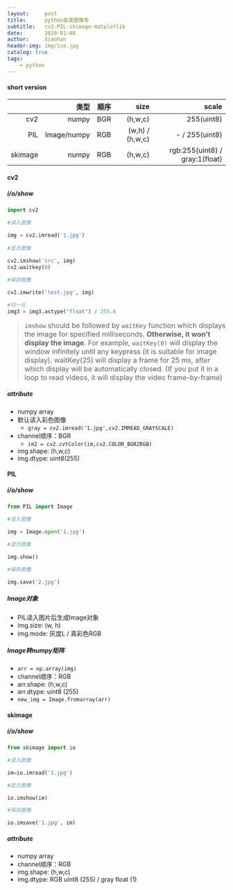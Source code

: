 ```yaml
---
layout:     post
title:      python各类图像库
subtitle:   cv2-PIL-skimage-matplotlib
date:       2020-01-08
author:     Xiaohan
header-img: img/ice.jpg
catalog: true
tags:
    - python
---
```

#### short version

|    |  类型  |  顺序  |  size  |  scale  |
|---:|---:|---:|---:|---:|
|  cv2  |  numpy  |  BGR  |  (h,w,c)  |  255(uint8)  |
|  PIL  |  Image/numpy  |  RGB  |  (w,h) / (h,w,c)  |  - / 255(uint8)  |
|  skimage  |  numpy  |  RGB  |  (h,w,c)  |   rgb:255(uint8) / gray:1(float) |

#### cv2
##### i/o/show
```python
import cv2

#读入图像

img = cv2.imread('1.jpg') 
  
#显示图像    

cv2.imshow('src', img)  
cv2.waitkey(0) 

#保存图像   
 
cv2.imwrite('test.jpg', img)  

#归一化  
img3 = img3.astype("float") / 255.0
```

> <font size="3">`imshow` should be followed by `waitKey` function which displays the image for specified milliseconds. **Otherwise, it won’t display the image**. For example, `waitKey(0)` will display the window infinitely until any keypress (it is suitable for image display). waitKey(25) will display a frame for 25 ms, after which display will be automatically closed. (If you put it in a loop to read videos, it will display the video frame-by-frame)</font>

##### attribute
* numpy array
* 默认读入彩色图像 
    * `gray = cv2.imread('1.jpg',cv2.IMREAD_GRAYSCALE)`
* channel顺序：BGR 
    * `im2 = cv2.cvtColor(im,cv2.COLOR_BGR2RGB)`
* img.shape: (h,w,c)
* img.dtype: uint8(255)

#### PIL
##### i/o/show
```python
from PIL import Image

#读入图像

img = Image.open('1.jpg')

#显示图像

img.show()

#保存图像

img.save('2.jpg')
```
##### Image对象
* PIL读入图片后生成Image对象
* img.size: (w, h)
* img.mode: 灰度L / 真彩色RGB    

##### Image转numpy矩阵
* `arr = np.array(img) `
* channel顺序：RGB
* arr.shape: (h,w,c)
* arr.dtype: uint8 (255)
* `new_img = Image.fromarray(arr)`

#### skimage
##### i/o/show
```python
from skimage import io

#读入图像

im=io.imread('1.jpg')

#显示图像

io.imshow(im)

#保存图像

io.imsave('1.jpg', im)
```
##### attribute
* numpy array
* channel顺序：RGB
* img.shape: (h,w,c)
* img.dtype: RGB uint8 (255) / gray float (1)

